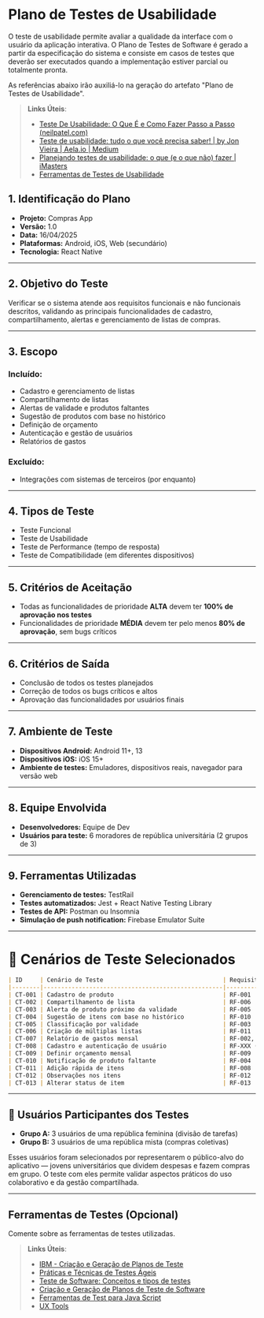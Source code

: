 # Plano de Testes de Usabilidade

O teste de usabilidade permite avaliar a qualidade da interface com o usuário da aplicação interativa. O Plano de Testes de Software é gerado a partir da especificação do sistema e consiste em casos de testes que deverão ser executados quando a implementação estiver parcial ou totalmente pronta.

As referências abaixo irão auxiliá-lo na geração do artefato "Plano de Testes de Usabilidade".

> **Links Úteis**:
> - [Teste De Usabilidade: O Que É e Como Fazer Passo a Passo (neilpatel.com)](https://neilpatel.com/br/blog/teste-de-usabilidade/)
> - [Teste de usabilidade: tudo o que você precisa saber! | by Jon Vieira | Aela.io | Medium](https://medium.com/aela/teste-de-usabilidade-o-que-voc%C3%AA-precisa-saber-39a36343d9a6/)
> - [Planejando testes de usabilidade: o que (e o que não) fazer | iMasters](https://imasters.com.br/design-ux/planejando-testes-de-usabilidade-o-que-e-o-que-nao-fazer/)
> - [Ferramentas de Testes de Usabilidade](https://www.usability.gov/how-to-and-tools/resources/templates.html)

## 1. Identificação do Plano
- **Projeto:** Compras App  
- **Versão:** 1.0  
- **Data:** 16/04/2025  
- **Plataformas:** Android, iOS, Web (secundário)  
- **Tecnologia:** React Native  

---

## 2. Objetivo do Teste
Verificar se o sistema atende aos requisitos funcionais e não funcionais descritos, validando as principais funcionalidades de cadastro, compartilhamento, alertas e gerenciamento de listas de compras.

---

## 3. Escopo

### Incluído:
- Cadastro e gerenciamento de listas  
- Compartilhamento de listas  
- Alertas de validade e produtos faltantes  
- Sugestão de produtos com base no histórico  
- Definição de orçamento  
- Autenticação e gestão de usuários  
- Relatórios de gastos

### Excluído:
- Integrações com sistemas de terceiros (por enquanto)  

---

## 4. Tipos de Teste
- Teste Funcional  
- Teste de Usabilidade  
- Teste de Performance (tempo de resposta)  
- Teste de Compatibilidade (em diferentes dispositivos)  

---

## 5. Critérios de Aceitação
- Todas as funcionalidades de prioridade **ALTA** devem ter **100% de aprovação nos testes**  
- Funcionalidades de prioridade **MÉDIA** devem ter pelo menos **80% de aprovação**, sem bugs críticos

---

## 6. Critérios de Saída
- Conclusão de todos os testes planejados  
- Correção de todos os bugs críticos e altos  
- Aprovação das funcionalidades por usuários finais  

---

## 7. Ambiente de Teste
- **Dispositivos Android:** Android 11+, 13  
- **Dispositivos iOS:** iOS 15+  
- **Ambiente de testes:** Emuladores, dispositivos reais, navegador para versão web  

---

## 8. Equipe Envolvida
- **Desenvolvedores:** Equipe de Dev  
- **Usuários para teste:** 6 moradores de república universitária (2 grupos de 3)

---

## 9. Ferramentas Utilizadas
- **Gerenciamento de testes:** TestRail  
- **Testes automatizados:** Jest + React Native Testing Library  
- **Testes de API:** Postman ou Insomnia
- **Simulação de push notification:** Firebase Emulator Suite  

---

# 🧪 Cenários de Teste Selecionados

```markdown
| ID     | Cenário de Teste                                  | Requisitos Relacionados       | Descrição                                                                 |
|--------|---------------------------------------------------|-------------------------------|---------------------------------------------------------------------------|
| CT-001 | Cadastro de produto                               | RF-001                        | Usuário cadastra um novo produto com nome, categoria, quantidade e validade. |
| CT-002 | Compartilhamento de lista                         | RF-006                        | Usuário compartilha uma lista com outro usuário da república.            |
| CT-003 | Alerta de produto próximo da validade             | RF-005                        | Usuário recebe notificação push sobre item que vence em 2 dias.          |
| CT-004 | Sugestão de itens com base no histórico           | RF-010                        | Usuário digita “le” e o app sugere “leite” baseado em compras anteriores.|
| CT-005 | Classificação por validade                        | RF-003                        | Lista é ordenada automaticamente com base na data de validade.           |
| CT-006 | Criação de múltiplas listas                       | RF-011                        | Usuário cria uma lista chamada “Feira” e outra chamada “Supermercado”.   |
| CT-007 | Relatório de gastos mensal                        | RF-002, RF-007                | App exibe relatório com totais gastos por categoria e por mês.           |
| CT-008 | Cadastro e autenticação de usuário                | RF-XXX (implícito)            | Novo usuário se cadastra com e-mail e senha e faz login com sucesso.     |
| CT-009 | Definir orçamento mensal                          | RF-009                        | Usuário define limite de R$300/mês e recebe aviso ao ultrapassar.        |
| CT-010 | Notificação de produto faltante                   | RF-004                        | App alerta que o estoque de arroz está zerado.                           |
| CT-011 | Adição rápida de itens                            | RF-008                        | Usuário toca em "Adicionar rápido", digita e item é incluído instantaneamente. |
| CT-012 | Observações nos itens                             | RF-012                        | Usuário adiciona nota: “Leite desnatado, marca X” em um item.            |
| CT-013 | Alterar status de item                            | RF-013                        | Usuário marca “comprado” em item da lista e visual vê mudança de status. |
```

---

## 👥 Usuários Participantes dos Testes

- **Grupo A:** 3 usuários de uma república feminina (divisão de tarefas)  
- **Grupo B:** 3 usuários de uma república mista (compras coletivas)  

Esses usuários foram selecionados por representarem o público-alvo do aplicativo — jovens universitários que dividem despesas e fazem compras em grupo. O teste com eles permite validar aspectos práticos do uso colaborativo e da gestão compartilhada.

---
 
## Ferramentas de Testes (Opcional)

Comente sobre as ferramentas de testes utilizadas.
 
> **Links Úteis**:
> - [IBM - Criação e Geração de Planos de Teste](https://www.ibm.com/developerworks/br/local/rational/criacao_geracao_planos_testes_software/index.html)
> - [Práticas e Técnicas de Testes Ágeis](http://assiste.serpro.gov.br/serproagil/Apresenta/slides.pdf)
> -  [Teste de Software: Conceitos e tipos de testes](https://blog.onedaytesting.com.br/teste-de-software/)
> - [Criação e Geração de Planos de Teste de Software](https://www.ibm.com/developerworks/br/local/rational/criacao_geracao_planos_testes_software/index.html)
> - [Ferramentas de Test para Java Script](https://geekflare.com/javascript-unit-testing/)
> - [UX Tools](https://uxdesign.cc/ux-user-research-and-user-testing-tools-2d339d379dc7)

